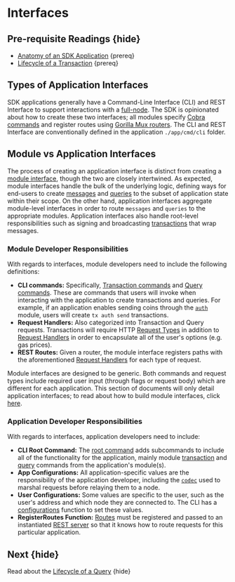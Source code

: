 <!--
order: 1
synopsis: Typically, SDK applications include interfaces to let end-users interact with the application. This document introduces the different types of interfaces for SDK applications. 
-->

# Interfaces

## Pre-requisite Readings {hide}

* [Anatomy of an SDK Application](../basics/app-anatomy.md) {prereq}
* [Lifecycle of a Transaction](../basics/tx-lifecycle.md) {prereq}

## Types of Application Interfaces

SDK applications generally have a Command-Line Interface (CLI) and REST Interface to support interactions with a [full-node](../core/node.md). The SDK is opinionated about how to create these two interfaces; all modules specify [Cobra commands](https://github.com/spf13/cobra) and register routes using [Gorilla Mux routers](https://github.com/gorilla/mux). The CLI and REST Interface are conventionally defined in the application `./app/cmd/cli` folder.

## Module vs Application Interfaces

The process of creating an application interface is distinct from creating a [module interface](../building-modules/module-interfaces.md), though the two are closely intertwined. As expected, module interfaces handle the bulk of the underlying logic, defining ways for end-users to create [messages](../building-modules/messages-and-queries.md#messages) and [queries](../building-modules/messages-and-queries.md#queries) to the subset of application state within their scope. On the other hand, application interfaces aggregate module-level interfaces in order to route `messages` and `queries` to the appropriate modules. Application interfaces also handle root-level responsibilities such as signing and broadcasting [transactions](../core/transactions.md) that wrap messages.

### Module Developer Responsibilities

With regards to interfaces, module developers need to include the following definitions:

* **CLI commands:** Specifically, [Transaction commands](../building-modules/module-interfaces.md#transaction-commands) and [Query commands](../building-modules/module-interfaces.md#query-commands). These are commands that users will invoke when interacting with the application to create transactions and queries. For example, if an application enables sending coins through the [`auth`](https://github.com/Cashmaney/cosmos-sdk/tree/master/x/auth/spec) module, users will create `tx auth send` transactions.
* **Request Handlers:** Also categorized into Transaction and Query requests. Transactions will require HTTP [Request Types](../building-modules/module-interfaces.md#request-types) in addition to [Request Handlers](../building-modules/module-interfaces.md#request-handlers) in order to encapsulate all of the user's options (e.g. gas prices).
* **REST Routes:** Given a router, the module interface registers paths with the aforementioned [Request Handlers](../building-modules/module-interfaces.md#request-handlers) for each type of request.

Module interfaces are designed to be generic. Both commands and request types  include required user input (through flags or request body) which are different for each application. This section of documents will only detail application interfaces; to read about how to build module interfaces, click [here](../building-modules/module-interfaces.md).

### Application Developer Responsibilities

With regards to interfaces, application developers need to include:

* **CLI Root Command:** The [root command](./cli.md#root-command) adds subcommands to include all of the functionality for the application, mainly module [transaction](./cli.md#transaction-commands) and [query](./cli.md#query-commands) commands from the application's module(s).
* **App Configurations:** All application-specific values are the responsibility of the application developer, including the [`codec`](../core/encoding.md) used to marshal requests before relaying them to a node.
* **User Configurations:** Some values are specific to the user, such as the user's address and which node they are connected to. The CLI has a [configurations](./cli.md#configurations) function to set these values.
* **RegisterRoutes Function:** [Routes](./rest.md#registerroutes) must be registered and passed to an instantiated [REST server](./rest.md#rest-server) so that it knows how to route requests for this particular application.


## Next {hide}

Read about the [Lifecycle of a Query](./query-lifecycle.md) {hide}
